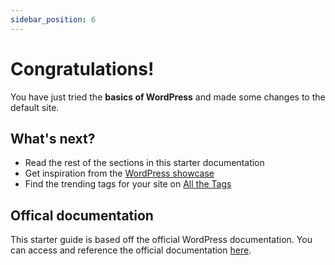 ```yaml
---
sidebar_position: 6
---
```


# Congratulations!

You have just tried the **basics of WordPress** and made some changes to the default site.

## What's next?

- Read the rest of the sections in this starter documentation
- Get inspiration from the [WordPress showcase](https://wordpress.org/showcase/archives/)
- Find the trending tags for your site on [All the Tags](https://wordpress.com/tags)

## Offical documentation
This starter guide is based off the official WordPress documentation. You can access and reference the official documentation [here](https://wordpress.org/documentation/).